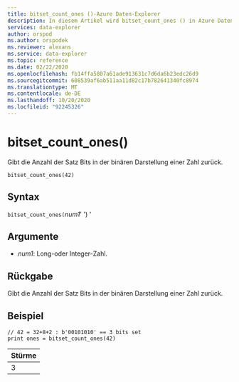 ```yaml
---
title: bitset_count_ones ()-Azure Daten-Explorer
description: In diesem Artikel wird bitset_count_ones () in Azure Daten-Explorer beschrieben.
services: data-explorer
author: orspod
ms.author: orspodek
ms.reviewer: alexans
ms.service: data-explorer
ms.topic: reference
ms.date: 02/22/2020
ms.openlocfilehash: fb14ffa5807a61ade913631c7d6da6b23edc26d9
ms.sourcegitcommit: 608539af6ab511aa11d82c17b782641340fc8974
ms.translationtype: MT
ms.contentlocale: de-DE
ms.lasthandoff: 10/20/2020
ms.locfileid: "92245326"
---
```

# <a name="bitset_count_ones"></a>bitset_count_ones()

Gibt die Anzahl der Satz Bits in der binären Darstellung einer Zahl zurück.

```kusto
bitset_count_ones(42)
```

## <a name="syntax"></a>Syntax

`bitset_count_ones(`*num1*' ') '

## <a name="arguments"></a>Argumente

* *num1*: Long-oder Integer-Zahl.

## <a name="returns"></a>Rückgabe

Gibt die Anzahl der Satz Bits in der binären Darstellung einer Zahl zurück.

## <a name="example"></a>Beispiel

<!-- csl: https://help.kusto.windows.net/Samples -->
```kusto
// 42 = 32+8+2 : b'00101010' == 3 bits set
print ones = bitset_count_ones(42) 
```

|Stürme|
|---|
|3|
